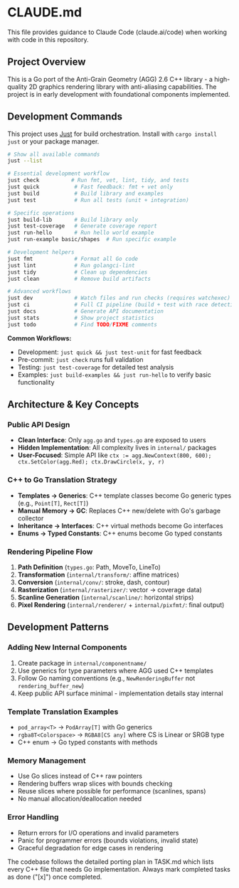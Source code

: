 # CLAUDE.md

This file provides guidance to Claude Code (claude.ai/code) when working with code in this repository.

## Project Overview

This is a Go port of the Anti-Grain Geometry (AGG) 2.6 C++ library - a high-quality 2D graphics rendering library with anti-aliasing capabilities. The project is in early development with foundational components implemented.

## Development Commands

This project uses [Just](https://github.com/casey/just) for build orchestration. Install with `cargo install just` or your package manager.

```bash
# Show all available commands
just --list

# Essential development workflow
just check          # Run fmt, vet, lint, tidy, and tests
just quick           # Fast feedback: fmt + vet only
just build           # Build library and examples
just test            # Run all tests (unit + integration)

# Specific operations
just build-lib       # Build library only
just test-coverage   # Generate coverage report
just run-hello       # Run hello world example
just run-example basic/shapes  # Run specific example

# Development helpers
just fmt             # Format all Go code
just lint            # Run golangci-lint
just tidy            # Clean up dependencies
just clean           # Remove build artifacts

# Advanced workflows
just dev             # Watch files and run checks (requires watchexec)
just ci              # Full CI pipeline (build + test with race detection)
just docs            # Generate API documentation
just stats           # Show project statistics
just todo            # Find TODO/FIXME comments
```

**Common Workflows:**

- Development: `just quick && just test-unit` for fast feedback
- Pre-commit: `just check` runs full validation
- Testing: `just test-coverage` for detailed test analysis
- Examples: `just build-examples && just run-hello` to verify basic functionality

## Architecture & Key Concepts

### Public API Design

- **Clean Interface**: Only `agg.go` and `types.go` are exposed to users
- **Hidden Implementation**: All complexity lives in `internal/` packages
- **User-Focused**: Simple API like `ctx := agg.NewContext(800, 600); ctx.SetColor(agg.Red); ctx.DrawCircle(x, y, r)`

### C++ to Go Translation Strategy

- **Templates → Generics**: C++ template classes become Go generic types (e.g., `Point[T]`, `Rect[T]`)
- **Manual Memory → GC**: Replaces C++ new/delete with Go's garbage collector
- **Inheritance → Interfaces**: C++ virtual methods become Go interfaces
- **Enums → Typed Constants**: C++ enums become Go typed constants

### Rendering Pipeline Flow

1. **Path Definition** (`types.go`: Path, MoveTo, LineTo)
2. **Transformation** (`internal/transform/`: affine matrices)
3. **Conversion** (`internal/conv/`: stroke, dash, contour)
4. **Rasterization** (`internal/rasterizer/`: vector → coverage data)
5. **Scanline Generation** (`internal/scanline/`: horizontal strips)
6. **Pixel Rendering** (`internal/renderer/` + `internal/pixfmt/`: final output)

## Development Patterns

### Adding New Internal Components

1. Create package in `internal/componentname/`
2. Use generics for type parameters where AGG used C++ templates
3. Follow Go naming conventions (e.g., `NewRenderingBuffer` not `rendering_buffer_new`)
4. Keep public API surface minimal - implementation details stay internal

### Template Translation Examples

- `pod_array<T>` → `PodArray[T]` with Go generics
- `rgba8T<Colorspace>` → `RGBA8[CS any]` where CS is Linear or SRGB type
- C++ enum → Go typed constants with methods

### Memory Management

- Use Go slices instead of C++ raw pointers
- Rendering buffers wrap slices with bounds checking
- Reuse slices where possible for performance (scanlines, spans)
- No manual allocation/deallocation needed

### Error Handling

- Return errors for I/O operations and invalid parameters
- Panic for programmer errors (bounds violations, invalid state)
- Graceful degradation for edge cases in rendering

The codebase follows the detailed porting plan in TASK.md which lists every C++ file that needs Go implementation. Always mark completed tasks as done ("[x]") once completed.
